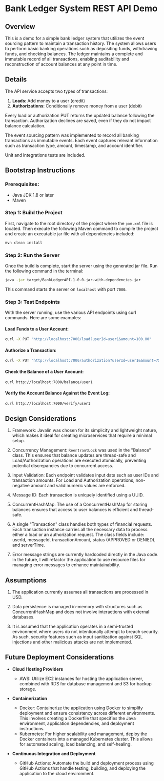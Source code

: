 Bank Ledger System REST API Demo
===============================
## Overview
This is a demo for a simple bank ledger system that utilizes the event sourcing pattern to maintain a transaction history. The system allows users to perform basic banking operations such as depositing funds, withdrawing funds, and checking balances. The ledger maintains a complete and immutable record of all transactions, enabling auditability and reconstruction of account balances at any point in time.

## Details
The API service accepts two types of transactions:
1. **Loads**: Add money to a user (credit)
2. **Authorizations**: Conditionally remove money from a user (debit)

Every load or authorization PUT returns the updated balance following the transaction. Authorization declines are saved, even if they do not impact balance calculation.

The event sourcing pattern was implemented to record all banking transactions as immutable events. Each event captures relevant information such as transaction type, amount, timestamp, and account identifier.

Unit and integrations tests are included.

## Bootstrap Instructions
### Prerequisites:
- Java JDK 1.8 or later
- Maven

### Step 1: Build the Project
First, navigate to the root directory of the project where the `pom.xml` file is located. Then execute the following Maven command to compile the project and create an executable jar file with all dependencies included:
```bash
mvn clean install
```

### Step 2: Run the Server
Once the build is complete, start the server using the generated jar file. Run the following command in the terminal:
```bash
java -jar target/BankLedgerAPI-1.0.0-jar-with-dependencies.jar
```
This command starts the server on `localhost` with port `7000`.

### Step 3: Test Endpoints
With the server running, use the various API endpoints using curl commands. Here are some examples:
#### Load Funds to a User Account:
```bash
curl -X PUT "http://localhost:7000/load?userId=user1&amount=100.00"
```
#### Authorize a Transaction:
```bash
curl -X PUT "http://localhost:7000/authorization?userId=user1&amount=75.00"
```
#### Check the Balance of a User Account:
```bash
curl http://localhost:7000/balance/user1
```
#### Verify the Account Balance Against the Event Log:
```bash
curl http://localhost:7000/verify/user1
```

## Design Considerations
1) Framework: Javalin was chosen for its simplicity and lightweight nature, which makes it ideal for creating microservices that require a minimal setup.

2) Concurrency Management: `ReentrantLock` was used in the "Balance" class. This ensures that balance updates are thread-safe and Load/Authorization operations are executed atomically, preventing potential discrepancies due to concurrent access. 

3) Input Validation: Each endpoint validates input data such as user IDs and transaction amounts. For Load and Authorization operations, non-negative amount and valid numeric values are enforced. 

4) Message ID: Each transaction is uniquely identified using a UUID. 

5) ConcurrentHashMap: The use of a ConcurrentHashMap for storing balances ensures that access to user balances is efficient and thread-safe. 

6) A single "Transaction" class handles both types of financial requests. Each transaction instance carries all the necessary data to process either a load or an authorization request. The class fields include: userId, messageId, transactionAmount, status (APPROVED or DENIED), and serverTime. 

7) Error message strings are currently hardcoded directly in the Java code. In the future, I will refactor the application to use resource files for managing error messages to enhance maintainability. 

## Assumptions
1) The application currently assumes all transactions are processed in USD. 

2) Data persistence is managed in-memory with structures such as ConcurrentHashMap and does not involve interactions with external databases. 

3) It is assumed that the application operates in a semi-trusted environment where users do not intentionally attempt to breach security. As such, security features such as input sanitization against SQL injections and other malicious attacks are not implemented. 

## Future Deployment Considerations
- **Cloud Hosting Providers**
    - AWS: Utilize EC2 instances for hosting the application server, combined with RDS for database management and S3 for backup storage.

- **Containerization**
    - Docker: Containerize the application using Docker to simplify deployment and ensure consistency across different environments. This involves creating a Dockerfile that specifies the Java environment, application dependencies, and deployment instructions.
    - Kubernetes: For higher scalability and management, deploy the Docker containers into a managed Kubernetes cluster. This allows for automated scaling, load balancing, and self-healing. 

- **Continuous Integration and Deployment**
    - GitHub Actions: Automate the build and deployment process using GitHub Actions that handle testing, building, and deploying the application to the cloud environment.
